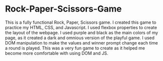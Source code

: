 # Rock-Paper-Scissors-Game
This is a fully functional Rock, Paper, Scissors game. I created this game to practice my HTML, CSS, and Javascript. I used flexbox properties to create the layout of the webpage. I used purple and black as the main colors of my page, as it created a dark and omnious version of the playful game. I used DOM manipulation to make the values and winner prompt change each time a round is played. This was a very fun game to create as it helped me become more comfortable with using DOM and JS.
